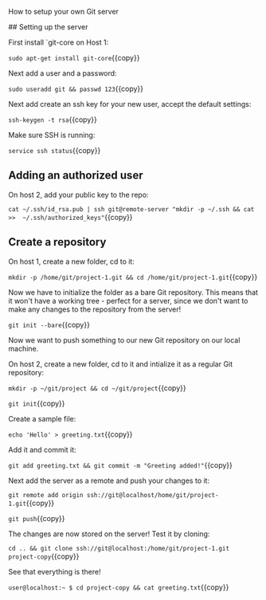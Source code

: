 

How to setup your own Git server

## Setting up the server

First install `git-core on Host 1:

`sudo apt-get install git-core`{{copy}}

Next add a user and a password:

`sudo useradd git && passwd 123`{{copy}}

Next add create an ssh key for your new user, accept the default settings:

`ssh-keygen -t rsa`{{copy}}

Make sure SSH is running: 

`service ssh status`{{copy}}

## Adding an authorized user
On host 2, add your public key to the repo:

`cat ~/.ssh/id_rsa.pub | ssh git@remote-server "mkdir -p ~/.ssh && cat >>  ~/.ssh/authorized_keys"`{{copy}}

## Create a repository

On host 1, create a new folder, cd to it:

`mkdir -p /home/git/project-1.git && cd /home/git/project-1.git`{{copy}}

Now we have to initialize the folder as a bare Git repository. This means that it won't have a working tree - perfect for a server, since we don't want to make any changes to the repository from the server!

`git init --bare`{{copy}}

Now we want to push something to our new Git repository on our local machine.

On host 2, create a new folder, cd to it and intialize it as a regular Git repository:

`mkdir -p ~/git/project && cd ~/git/project`{{copy}}

`git init`{{copy}}

Create a sample file: 

`echo 'Hello' > greeting.txt`{{copy}}

Add it and commit it:

`git add greeting.txt && git commit -m "Greeting added!"`{{copy}}

Next add the server as a remote and push your changes to it:

`git remote add origin ssh://git@localhost/home/git/project-1.git`{{copy}}

`git push`{{copy}}

The changes are now stored on the server! Test it by cloning:

`cd .. && git clone ssh://git@localhost:/home/git/project-1.git project-copy`{{copy}}

See that everything is there! 
 
`user@localhost:~ $ cd project-copy && cat greeting.txt`{{copy}}
